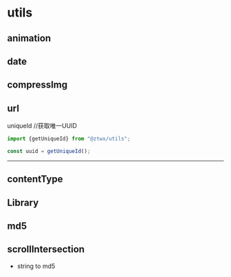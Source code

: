 # utils

animation
---
date
---
compressImg
---
url
---
uniqueId //获取唯一UUID
```js
import {getUniqueId} from "@ztwx/utils";

const uuid = getUniqueId();

```
---
contentType
---
Library
---
md5 
---
scrollIntersection
---
- string to md5
